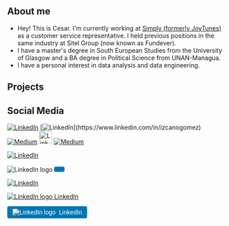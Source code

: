 ## About me
- Hey! This is Cesar. I'm currently working at [Simply (formerly JoyTunes)](https://www.hellosimply.com/]) as a customer service representative. I held previous positions in the same industry at Sitel Group (now known as Fundever). 
- I have a master's degree in South European Studies from the University of Glasgow and a BA degree in Political Science from UNAN-Managua.
- I have a personal interest in data analysis and data engineering. 

## Projects

## Social Media
[![LinkedIn](https://img.shields.io/badge/LinkedIn-0077B5?logo=linkedin&logoColor=white)](https://www.linkedin.com/in/izcanogomez/)
[![LinkedIn](https://img.shields.io/badge/LinkedIn-0077B5?style=for-the-badge&logo=(https://icons8.com/icon/13930/linkedin)/path/linkedin.svg&logoColor=white)](https://www.linkedin.com/in/izcanogomez)
[![Medium](https://img.shields.io/badge/Medium-000000?style=for-the-badge&logo=medium&logoColor=white)](https://medium.com/@cesarizcano)
[<img src="https://img.icons8.com/ios-filled/50/0077B5/linkedin.png" alt="LinkedIn" height="30"/>](https://www.linkedin.com/in/izcanogomez)
[![Medium](https://img.shields.io/badge/Medium-000000?style=for-the-badge&logo=medium&logoColor=white)](https://medium.com/@cesarizcano)

[<img src="https://img.shields.io/badge/LinkedIn-0077B5?style=for-the-badge&logo=linkedin&logoColor=white" alt="LinkedIn"/>](https://www.linkedin.com/in/izcanogomez)

<a href="https://www.linkedin.com/in/izcanogomez" style="text-decoration: none;">
  <img src="https://img.icons8.com/color/28/ffffff/linkedin--v1.png" alt="LinkedIn logo" style="vertical-align: middle;"/>
  <span style="display: inline-block; background-color: #0077B5; color: white; padding: 6px 12px; font-family: sans-serif; font-size: 14px; border-radius: 4px; vertical-align: middle;">
  </span>
</a>

[![LinkedIn](https://img.shields.io/badge/LinkedIn-0077B5?logo=linkedin&logoColor=white)](https://www.linkedin.com/in/izcanogomez/)

[<img src="https://img.icons8.com/color/20/ffffff/linkedin--v1.png" alt="LinkedIn logo" /> LinkedIn](https://www.linkedin.com/in/izcanogomez)

<a href="https://www.linkedin.com/in/izcanogomez" style="text-decoration: none;">
  <span style="display: inline-flex; align-items: center; background-color: #0077B5; color: white; padding: 6px 12px; font-family: sans-serif; font-size: 14px; border-radius: 4px;">
    <img src="https://img.icons8.com/color/20/ffffff/linkedin--v1.png" alt="LinkedIn logo" style="margin-right: 8px;" />
    LinkedIn
  </span>
</a>

